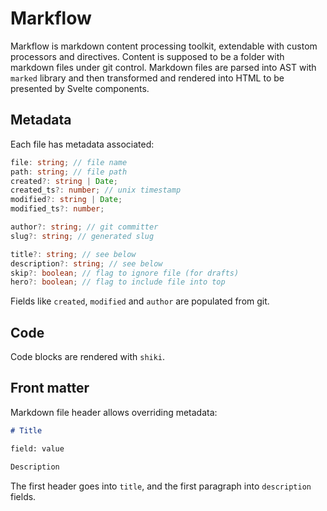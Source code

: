# Markflow

Markflow is markdown content processing toolkit, extendable with custom processors and directives.
Content is supposed to be a folder with markdown files under git control. Markdown files are parsed
into AST with `marked` library and then transformed and rendered into HTML to be presented
by Svelte components.

## Metadata

Each file has metadata associated:

```ts
file: string; // file name
path: string; // file path
created?: string | Date;
created_ts?: number; // unix timestamp
modified?: string | Date;
modified_ts?: number;

author?: string; // git committer
slug?: string; // generated slug

title?: string; // see below
description?: string; // see below
skip?: boolean; // flag to ignore file (for drafts)
hero?: boolean; // flag to include file into top
```

Fields like `created`, `modified` and `author` are populated from git.

## Code

Code blocks are rendered with `shiki`.

## Front matter

Markdown file header allows overriding metadata:

```md
# Title

field: value

Description
```

The first header goes into `title`, and the first paragraph into `description` fields.
